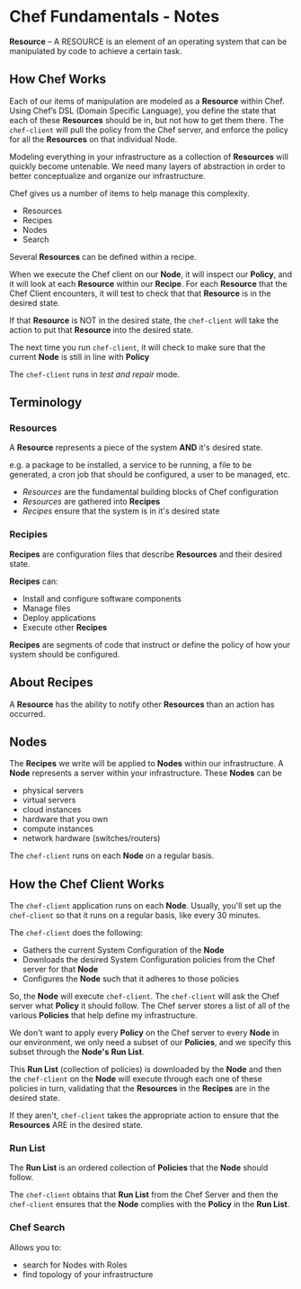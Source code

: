 # Chef Fundamentals - Notes



**Resource** – A RESOURCE is an element of an operating system that can be manipulated by code to achieve a certain task. 

## How Chef Works

Each of our items of manipulation are modeled as a **Resource** within Chef. Using Chef’s DSL (Domain Specific Language), you define the state that each of these **Resources** should be in, but not how to get them there. The `chef-client` will pull the policy from the Chef server, and enforce the policy for all the **Resources** on that individual Node.

Modeling everything in your infrastructure as a collection of **Resources** will quickly become untenable. We need many layers of abstraction in order to better conceptualize and organize our infrastructure.

Chef gives us a number of items to help manage this complexity.

* Resources
* Recipes
* Nodes
* Search

Several **Resources** can be defined within a recipe. 

When we execute the Chef client on our **Node**, it will inspect our **Policy**, and it will look at each **Resource** within our **Recipe**. For each **Resource** that the Chef Client encounters, it will test to check that that **Resource** is in the desired state.

If that **Resource** is NOT in the desired state, the `chef-client` will take the action to put that **Resource** into the desired state. 

The next time you run `chef-client`, it will check to make sure that the current **Node** is still in line with **Policy**

The `chef-client` runs in *test and repair* mode. 

## Terminology

### Resources

A **Resource** represents a piece of the system **AND** it's desired state.

e.g. a package to be installed, a service to be running, a file to be generated, a cron job that should be configured, a user to be managed, etc.

* *Resources* are the fundamental building blocks of Chef configuration
* *Resources* are gathered into **Recipes**
* *Recipes* ensure that the system is in it's desired state

### Recipies

**Recipes** are configuration files that describe **Resources** and their desired state.

**Recipes** can:

* Install and configure software components
* Manage files
* Deploy applications
* Execute other **Recipes**

**Recipes** are segments of code that instruct or define the policy of how your system should be configured.


## About Recipes

A **Resource** has the ability to notify other **Resources** than an action has occurred. 

## Nodes

The **Recipes** we write will be applied to **Nodes** within our infrastructure. A **Node** represents a server within your infrastructure. These **Nodes** can be

* physical servers
* virtual servers
* cloud instances
* hardware that you own
* compute instances
* network hardware (switches/routers)

The `chef-client` runs on each **Node** on a regular basis.

## How the Chef Client Works

The `chef-client` application runs on each **Node**. Usually, you'll set up the `chef-client` so that it runs on a regular basis, like every 30 minutes. 

The `chef-client` does the following:

* Gathers the current System Configuration of the **Node**
* Downloads the desired System Configuration policies from the Chef server for that **Node**
* Configures the **Node** such that it adheres to those policies

So, the **Node** will execute `chef-client`. The `chef-client` will ask the Chef server what **Policy** it should follow. The Chef server stores a list of all of the various **Policies** that help define my infrastructure. 

We don't want to apply every **Policy** on the Chef server to every **Node** in our environment, we only need a subset of our **Policies**, and we specify this subset through the **Node's** **Run List**.

This **Run List** (collection of policies) is downloaded by the **Node** and then the `chef-client` on the **Node** will execute through each one of these policies in turn, validating that the **Resources** in the **Recipes** are in the desired state.

If they aren't, `chef-client` takes the appropriate action to ensure that the **Resources** ARE in the desired state.

### Run List

The **Run List** is an ordered collection of **Policies** that the **Node** should follow.

The `chef-client` obtains that **Run List** from the Chef Server and then the `chef-client` ensures that the **Node** complies with the **Policy** in the **Run List**. 

### Chef Search

Allows you to:

* search for Nodes with Roles
* find topology of your infrastructure

